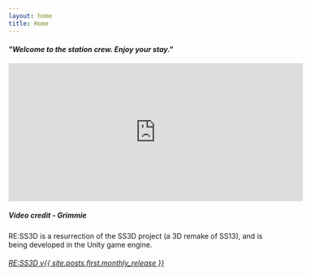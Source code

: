 ```yaml
---
layout: home
title: Home
---
```


<centred><h4><i>"Welcome to the station crew. Enjoy your stay."</i></h4></centred>

<div>
    <iframe class="video" width="580px" height="272px" src="https://www.youtube-nocookie.com/embed/uzLdgxOBPrc" frameborder="0" allow="accelerometer; autoplay; encrypted-media; gyroscope; picture-in-picture" allowfullscreen></iframe>
    <h5><i>Video credit - Grimmie</i></h5>
</div>

RE:SS3D is a resurrection of the SS3D project (a 3D remake of SS13), and is being developed in the Unity game engine.

<centred>
    <h6>
        <u><a href="{{ site.github_game_url }}/releases/latest/download/RESS3D_{{ site.posts.first.monthly_release }}.zip" target="_blank">RE:SS3D v{{ site.posts.first.monthly_release }}</a></u>
    </h6>
</centred>
